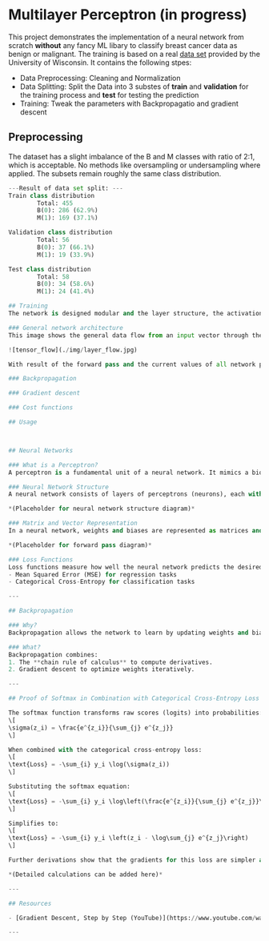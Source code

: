 
# Multilayer Perceptron (in progress)

This project demonstrates the implementation of a neural network from scratch **without** any fancy ML libary to classify breast cancer data as benign or malignant. The training is based on a real [data set](https://www.kaggle.com/datasets/uciml/breast-cancer-wisconsin-data) provided by the University of Wisconsin.
It contains the following stpes:
- Data Preprocessing: Cleaning and Normalization
- Data Splitting: Split the Data into 3 substes of **train** and **validation** for the training process and **test** for testing the prediction
- Training: Tweak the parameters with Backpropagatio and gradient descent


## Preprocessing
The dataset has a slight imbalance of the B and M classes with ratio of 2:1, which is acceptable. No methods like oversampling or undersampling where applied. The subsets remain roughly the same class distribution. 

```python
---Result of data set split: ---
Train class distribution
        Total: 455
        B(0): 286 (62.9%)
        M(1): 169 (37.1%)

Validation class distribution
        Total: 56
        B(0): 37 (66.1%)
        M(1): 19 (33.9%)

Test class distribution
        Total: 58
        B(0): 34 (58.6%)
        M(1): 24 (41.4%)

## Training
The network is designed modular and the layer structure, the activation function and the cost function can be chosen. The model is trained using mini batch, which are shuffeled in each epoch to prevent pattern learning. 

### General network architecture
This image shows the general data flow from an input vector through the matrices (tensors) of the neural network. The connection from one layer to the next can be represented in a matrix because the input of node is the sum of the products of all nodes with their own weight. The bias of a layer can be represented be a simple column vecotr.

![tensor_flow](./img/layer_flow.jpg) 

With result of the forward pass and the current values of all network parameters (weights and biases) we can calculate how good or bad the result is since we know the label of the passed data from our training dataset. This is done by using a Cost function (See later). We then want to find out how **every** parameter is affecting the cost. Since we want the minimal Cost for the best prediction we need to minimize it. Since the cost depends on every parameter, we need to find the **partial derivative** of the cost function with respect to every parameter in the network. With the partial derivatives we can use gradient descent to make a step towards the optimun as described here.

### Backpropagation

### Gradient descent

### Cost functions

## Usage



## Neural Networks

### What is a Perceptron?  
A perceptron is a fundamental unit of a neural network. It mimics a biological neuron, receiving inputs, applying weights, summing them, and passing the result through an activation function.

### Neural Network Structure  
A neural network consists of layers of perceptrons (neurons), each with weights and biases. The network propagates data forward from input to output, learning patterns from data.  

*(Placeholder for neural network structure diagram)*

### Matrix and Vector Representation  
In a neural network, weights and biases are represented as matrices and vectors. During a forward pass, input data is multiplied with weights, added to biases, and transformed through activation functions.  

*(Placeholder for forward pass diagram)*

### Loss Functions  
Loss functions measure how well the neural network predicts the desired output. Examples include:  
- Mean Squared Error (MSE) for regression tasks  
- Categorical Cross-Entropy for classification tasks  

---

## Backpropagation

### Why?  
Backpropagation allows the network to learn by updating weights and biases based on the error between predicted and actual outputs. It calculates the gradient of the loss function with respect to each weight through reverse traversal of the network.

### What?  
Backpropagation combines:  
1. The **chain rule of calculus** to compute derivatives.  
2. Gradient descent to optimize weights iteratively.  

---

## Proof of Softmax in Combination with Categorical Cross-Entropy Loss  

The softmax function transforms raw scores (logits) into probabilities:
\[
\sigma(z_i) = \frac{e^{z_i}}{\sum_{j} e^{z_j}}
\]

When combined with the categorical cross-entropy loss:
\[
\text{Loss} = -\sum_{i} y_i \log(\sigma(z_i))
\]

Substituting the softmax equation:
\[
\text{Loss} = -\sum_{i} y_i \log\left(\frac{e^{z_i}}{\sum_{j} e^{z_j}}\right)
\]

Simplifies to:
\[
\text{Loss} = -\sum_{i} y_i \left(z_i - \log\sum_{j} e^{z_j}\right)
\]

Further derivations show that the gradients for this loss are simpler and computationally efficient.

*(Detailed calculations can be added here)*

---

## Resources

- [Gradient Descent, Step by Step (YouTube)](https://www.youtube.com/watch?v=sDv4f4s2SB8)

--- 
